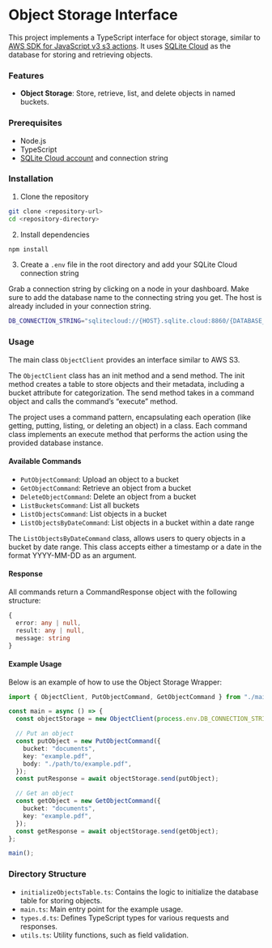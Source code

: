 # Object Storage Interface

This project implements a TypeScript interface for object storage, similar to [AWS SDK for JavaScript v3 s3 actions](https://docs.aws.amazon.com/sdk-for-javascript/v3/developer-guide/javascript_s3_code_examples.html). It uses [SQLite Cloud](https://docs.sqlitecloud.io/) as the database for storing and retrieving objects.

### Features

- **Object Storage**: Store, retrieve, list, and delete objects in named buckets.

### Prerequisites

- Node.js
- TypeScript
- [SQLite Cloud account](https://sqlitecloud.io/register) and connection string

### Installation

1. Clone the repository

```bash
git clone <repository-url>
cd <repository-directory>
```

2. Install dependencies

```bash
npm install
```

3. Create a `.env` file in the root directory and add your SQLite Cloud connection string

Grab a connection string by clicking on a node in your dashboard. Make sure to add the database name to the connecting string you get. The host is already included in your connection string.

```bash
DB_CONNECTION_STRING="sqlitecloud://{HOST}.sqlite.cloud:8860/{DATABASE_NAME}?apikey=#######"
```

### Usage

The main class `ObjectClient` provides an interface similar to AWS S3.

The `ObjectClient` class has an init method and a send method. The init method creates a table to store objects and their metadata, including a bucket attribute for categorization. The send method takes in a command object and calls the command’s “execute” method.

The project uses a command pattern, encapsulating each operation (like getting, putting, listing, or deleting an object) in a class. Each command class implements an execute method that performs the action using the provided database instance.

#### Available Commands

- `PutObjectCommand`: Upload an object to a bucket
- `GetObjectCommand`: Retrieve an object from a bucket
- `DeleteObjectCommand`: Delete an object from a bucket
- `ListBucketsCommand`: List all buckets
- `ListObjectsCommand`: List objects in a bucket
- `ListObjectsByDateCommand`: List objects in a bucket within a date range

The `ListObjectsByDateCommand` class, allows users to query objects in a bucket by date range. This class accepts either a timestamp or a date in the format YYYY-MM-DD as an argument.

#### Response

All commands return a CommandResponse object with the following structure:

```typescript
{
  error: any | null,
  result: any | null,
  message: string
}
```

#### Example Usage

Below is an example of how to use the Object Storage Wrapper:

```typescript
import { ObjectClient, PutObjectCommand, GetObjectCommand } from "./main";

const main = async () => {
  const objectStorage = new ObjectClient(process.env.DB_CONNECTION_STRING!);

  // Put an object
  const putObject = new PutObjectCommand({
    bucket: "documents",
    key: "example.pdf",
    body: "./path/to/example.pdf",
  });
  const putResponse = await objectStorage.send(putObject);

  // Get an object
  const getObject = new GetObjectCommand({
    bucket: "documents",
    key: "example.pdf",
  });
  const getResponse = await objectStorage.send(getObject);
};

main();
```

### Directory Structure

- `initializeObjectsTable.ts`: Contains the logic to initialize the database table for storing objects.
- `main.ts`: Main entry point for the example usage.
- `types.d.ts`: Defines TypeScript types for various requests and responses.
- `utils.ts`: Utility functions, such as field validation.
